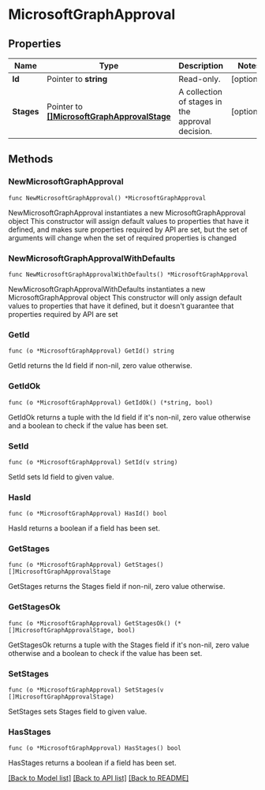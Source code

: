 # MicrosoftGraphApproval

## Properties

Name | Type | Description | Notes
------------ | ------------- | ------------- | -------------
**Id** | Pointer to **string** | Read-only. | [optional] 
**Stages** | Pointer to [**[]MicrosoftGraphApprovalStage**](MicrosoftGraphApprovalStage.md) | A collection of stages in the approval decision. | [optional] 

## Methods

### NewMicrosoftGraphApproval

`func NewMicrosoftGraphApproval() *MicrosoftGraphApproval`

NewMicrosoftGraphApproval instantiates a new MicrosoftGraphApproval object
This constructor will assign default values to properties that have it defined,
and makes sure properties required by API are set, but the set of arguments
will change when the set of required properties is changed

### NewMicrosoftGraphApprovalWithDefaults

`func NewMicrosoftGraphApprovalWithDefaults() *MicrosoftGraphApproval`

NewMicrosoftGraphApprovalWithDefaults instantiates a new MicrosoftGraphApproval object
This constructor will only assign default values to properties that have it defined,
but it doesn't guarantee that properties required by API are set

### GetId

`func (o *MicrosoftGraphApproval) GetId() string`

GetId returns the Id field if non-nil, zero value otherwise.

### GetIdOk

`func (o *MicrosoftGraphApproval) GetIdOk() (*string, bool)`

GetIdOk returns a tuple with the Id field if it's non-nil, zero value otherwise
and a boolean to check if the value has been set.

### SetId

`func (o *MicrosoftGraphApproval) SetId(v string)`

SetId sets Id field to given value.

### HasId

`func (o *MicrosoftGraphApproval) HasId() bool`

HasId returns a boolean if a field has been set.

### GetStages

`func (o *MicrosoftGraphApproval) GetStages() []MicrosoftGraphApprovalStage`

GetStages returns the Stages field if non-nil, zero value otherwise.

### GetStagesOk

`func (o *MicrosoftGraphApproval) GetStagesOk() (*[]MicrosoftGraphApprovalStage, bool)`

GetStagesOk returns a tuple with the Stages field if it's non-nil, zero value otherwise
and a boolean to check if the value has been set.

### SetStages

`func (o *MicrosoftGraphApproval) SetStages(v []MicrosoftGraphApprovalStage)`

SetStages sets Stages field to given value.

### HasStages

`func (o *MicrosoftGraphApproval) HasStages() bool`

HasStages returns a boolean if a field has been set.


[[Back to Model list]](../README.md#documentation-for-models) [[Back to API list]](../README.md#documentation-for-api-endpoints) [[Back to README]](../README.md)


